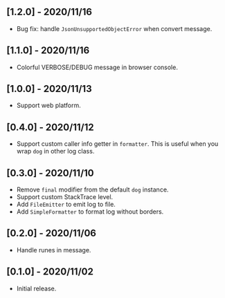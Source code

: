 ## [1.2.0] - 2020/11/16

* Bug fix: handle `JsonUnsupportedObjectError` when convert message.

## [1.1.0] - 2020/11/16

* Colorful VERBOSE/DEBUG message in browser console.

## [1.0.0] - 2020/11/13

* Support web platform.

## [0.4.0] - 2020/11/12

* Support custom caller info getter in `formatter`. This is useful when you wrap `dog` in other log class.

## [0.3.0] - 2020/11/10

* Remove `final` modifier from the default `dog` instance.
* Support custom StackTrace level.
* Add `FileEmitter` to emit log to file.
* Add `SimpleFormatter` to format log without borders.

## [0.2.0] - 2020/11/06

* Handle runes in message.

## [0.1.0] - 2020/11/02

* Initial release.